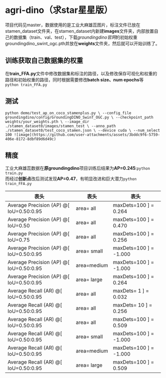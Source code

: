 # agri-dino（求star星星版）
项目代码见master，数据使用的是工业大麻雄蕊图片，标注文件已放在stamen_dataset文件夹，在stamen_dataset内新建**images**文件夹，内部放置自己的数据集（train、val、test），下载*groundingdino官网*的初始权重groundingdino_swint_ogc.pth并放在**weights**文件夹，然后就可以开始训练了。
## 训练获取自己数据集的权重
在**train_FFA.py**文件中修改数据集和标注的路径，以及修改保存可视化和权重的路径和初始权重的路径，同时根据需要修改**batch size、num epochs**等<br>
`python train_FFA.py`
## 测试
`python demo/test_ap_on_coco_stamenplus.py \
  --config_file groundingdino/config/GroundingDINO_SwinT_OGC.py \
  --checkpoint_path weights/your_weights.pth \
  --image_dir ./stamen_dataset0/images/stamen_test \
  --anno_path ./stamen_dataset0/test_coco_stamen.json \
  --device cuda \
  --num_select 100
![image](https://github.com/user-attachments/assets/3bddc9f6-5759-406e-8172-8dbf89d6d49c)
`
## 精度
工业大麻雄蕊数据在**原groundingdino**项目训练后结果为**AP=0.245**:`python train.py`<br>
而经过**创新点**改后测试发现**AP=0.47**，有明显改进和巨大潜力`python train_FFA.py`


表头  | 表头  | 表头
 ---- | ----- | ------  
 Average Precision  (AP) @[ IoU=0.50:0.95 | area=   all | maxDets=100 ] = 0.264
 Average Precision  (AP) @[ IoU=0.50      | area=   all | maxDets=100 ] = 0.470
 Average Precision  (AP) @[ IoU=0.75      | area=   all | maxDets=100 ] = 0.256
 Average Precision  (AP) @[ IoU=0.50:0.95 | area= small | maxDets=100 ] = -1.000
 Average Precision  (AP) @[ IoU=0.50:0.95 | area=medium | maxDets=100 ] = -1.000
 Average Precision  (AP) @[ IoU=0.50:0.95 | area= large | maxDets=100 ] = 0.264
 Average Recall     (AR) @[ IoU=0.50:0.95 | area=   all | maxDets=  1 ] = 0.032
 Average Recall     (AR) @[ IoU=0.50:0.95 | area=   all | maxDets= 10 ] = 0.256
 Average Recall     (AR) @[ IoU=0.50:0.95 | area=   all | maxDets=100 ] = 0.509
 Average Recall     (AR) @[ IoU=0.50:0.95 | area= small | maxDets=100 ] = -1.000
 Average Recall     (AR) @[ IoU=0.50:0.95 | area=medium | maxDets=100 ] = -1.000
 Average Recall     (AR) @[ IoU=0.50:0.95 | area= large | maxDets=100 ] = 0.509
